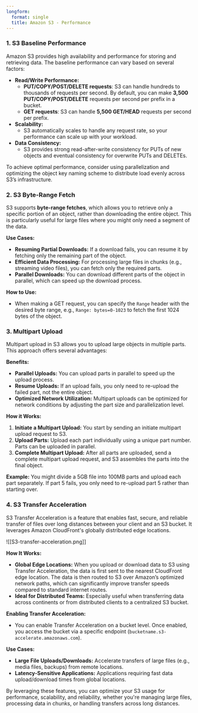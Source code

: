 ```yaml
---
longform:
  format: single
  title: Amazon S3 - Performance
---
```

### 1. **S3 Baseline Performance**

Amazon S3 provides high availability and performance for storing and retrieving data. The baseline performance can vary based on several factors:

- **Read/Write Performance:**
    - **PUT/COPY/POST/DELETE requests**: S3 can handle hundreds to thousands of requests per second. By default, you can make **3,500 PUT/COPY/POST/DELETE** requests per second per prefix in a bucket.
    - **GET requests**: S3 can handle **5,500 GET/HEAD** requests per second per prefix.
- **Scalability:**
    - S3 automatically scales to handle any request rate, so your performance can scale up with your workload.
- **Data Consistency:**
    - S3 provides strong read-after-write consistency for PUTs of new objects and eventual consistency for overwrite PUTs and DELETEs.

To achieve optimal performance, consider using parallelization and optimizing the object key naming scheme to distribute load evenly across S3’s infrastructure.

### 2. **S3 Byte-Range Fetch**

S3 supports **byte-range fetches**, which allows you to retrieve only a specific portion of an object, rather than downloading the entire object. This is particularly useful for large files where you might only need a segment of the data.

**Use Cases:**

- **Resuming Partial Downloads:** If a download fails, you can resume it by fetching only the remaining part of the object.
- **Efficient Data Processing:** For processing large files in chunks (e.g., streaming video files), you can fetch only the required parts.
- **Parallel Downloads:** You can download different parts of the object in parallel, which can speed up the download process.

**How to Use:**

- When making a GET request, you can specify the `Range` header with the desired byte range, e.g., `Range: bytes=0-1023` to fetch the first 1024 bytes of the object.

### 3. **Multipart Upload**

Multipart upload in S3 allows you to upload large objects in multiple parts. This approach offers several advantages:

**Benefits:**

- **Parallel Uploads:** You can upload parts in parallel to speed up the upload process.
- **Resume Uploads:** If an upload fails, you only need to re-upload the failed part, not the entire object.
- **Optimized Network Utilization:** Multipart uploads can be optimized for network conditions by adjusting the part size and parallelization level.

**How it Works:**

1. **Initiate a Multipart Upload:** You start by sending an initiate multipart upload request to S3.
2. **Upload Parts:** Upload each part individually using a unique part number. Parts can be uploaded in parallel.
3. **Complete Multipart Upload:** After all parts are uploaded, send a complete multipart upload request, and S3 assembles the parts into the final object.

**Example:** You might divide a 5GB file into 100MB parts and upload each part separately. If part 5 fails, you only need to re-upload part 5 rather than starting over.

### 4. **S3 Transfer Acceleration**

S3 Transfer Acceleration is a feature that enables fast, secure, and reliable transfer of files over long distances between your client and an S3 bucket. It leverages Amazon CloudFront's globally distributed edge locations.

![[S3-transfer-acceleration.png]]

**How It Works:**

- **Global Edge Locations:** When you upload or download data to S3 using Transfer Acceleration, the data is first sent to the nearest CloudFront edge location. The data is then routed to S3 over Amazon’s optimized network paths, which can significantly improve transfer speeds compared to standard internet routes.
- **Ideal for Distributed Teams:** Especially useful when transferring data across continents or from distributed clients to a centralized S3 bucket.

**Enabling Transfer Acceleration:**

- You can enable Transfer Acceleration on a bucket level. Once enabled, you access the bucket via a specific endpoint (`bucketname.s3-accelerate.amazonaws.com`).

**Use Cases:**

- **Large File Uploads/Downloads:** Accelerate transfers of large files (e.g., media files, backups) from remote locations.
- **Latency-Sensitive Applications:** Applications requiring fast data upload/download times from global locations.

By leveraging these features, you can optimize your S3 usage for performance, scalability, and reliability, whether you're managing large files, processing data in chunks, or handling transfers across long distances.